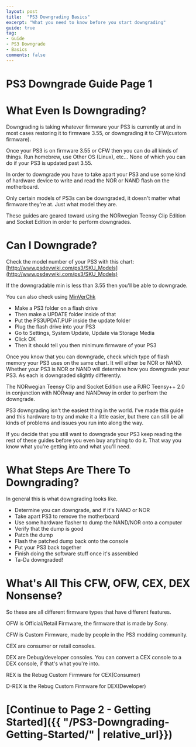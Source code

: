 ```yaml
---
layout: post
title:  "PS3 Downgrading Basics"
excerpt: "What you need to know before you start downgrading"
guide: true
tag:
- Guide
- PS3 Downgrade
- Basics
comments: false
---
```

# PS3 Downgrade Guide Page 1

# What Even Is Downgrading?
Downgrading is taking whatever firmware your PS3 is currently at and in most cases restoring it to firmware 3.55, or downgrading it to CFW(custom firmware).

Once your PS3 is on firmware 3.55 or CFW then you can do all kinds of things. Run homebrew, use Other OS (Linux), etc... None of which you can do if your PS3 is updated past 3.55.

In order to downgrade you have to take apart your PS3 and use some kind of hardware device to write and read the NOR or NAND flash on the motherboard. 

Only certain models of PS3s can be downgraded, it doesn't matter what firmware they're at. Just what model they are.

These guides are geared toward using the NORwegian Teensy Clip Edition and Socket Edition in order to perform downgrades.

# Can I Downgrade?
Check the model number of your PS3 with this chart:
[http://www.psdevwiki.com/ps3/SKU_Models](http://www.psdevwiki.com/ps3/SKU_Models)

If the downgradable min is less than 3.55 then you'll be able to downgrade.

You can also check using [MinVerChk](http://psx-scene.com/forums/content/minverchk-minimum-downgrade-firmware-check-tool-1238/)
* Make a PS3 folder on a flash drive 
* Then make a UPDATE folder inside of that
* Put the PS3UPDAT.PUP inside the update folder
* Plug the flash drive into your PS3
* Go to Settings, System Update, Update via Storage Media
* Click OK
* Then it should tell you then minimum firmware of your PS3

Once you know that you can downgrade, check which type of flash memory your PS3 uses on the same chart. It will either be NOR or NAND. Whether your PS3 is NOR or NAND will determine how you downgrade your PS3. As each is downgraded slightly differently.

The NORwegian Teensy Clip and Socket Edition use a PJRC Teensy++ 2.0 in conjunction with NORway and NANDway in order to perfrom the downgrade.

PS3 downgrading isn't the easiest thing in the world. I've made this guide and this hardware to try and make it a little easier, but there can still be all kinds of problems and issues you run into along the way.

If you decide that you still want to downgrade your PS3 keep reading the rest of these guides before you even buy anything to do it. That way you know what you're getting into and what you'll need.

# What Steps Are There To Downgrading?
In general this is what downgrading looks like.

* Determine you can downgrade, and if it's NAND or NOR
* Take apart PS3 to remove the motherboard
* Use some hardware flasher to dump the NAND/NOR onto a computer
* Verify that the dump is good
* Patch the dump
* Flash the patched dump back onto the console
* Put your PS3 back together
* Finish doing the software stuff once it's assembled
* Ta-Da downgraded!

# What's All This CFW, OFW, CEX, DEX Nonsense?

So these are all different firmware types that have different features.

OFW is Official/Retail Firmware, the firmware that is made by Sony.

CFW is Custom Firmware, made by people in the PS3 modding community.

CEX are consumer or retail consoles.

DEX are Debug/developer consoles. You can convert a CEX console to a DEX console, if that's what you're into.

REX is the Rebug Custom Firmware for CEX(Consumer)

D-REX is the Rebug Custom Firmware for DEX(Developer)

# [Continue to Page 2 - Getting Started]({{ "/PS3-Downgrading-Getting-Started/" | relative_url}})